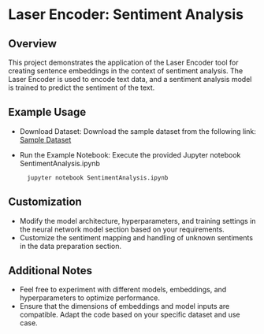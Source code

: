 # Laser Encoder: Sentiment Analysis

## Overview

This project demonstrates the application of the Laser Encoder tool for creating sentence embeddings in the context of sentiment analysis. The Laser Encoder is used to encode text data, and a sentiment analysis model is trained to predict the sentiment of the text.

## Example Usage

- Download Dataset:
    Download the sample dataset from the following link: [Sample Dataset](https://www.kaggle.com/datasets/abhi8923shriv/sentiment-analysis-dataset)

- Run the Example Notebook:
    Execute the provided Jupyter notebook SentimentAnalysis.ipynb

        jupyter notebook SentimentAnalysis.ipynb


## Customization

- Modify the model architecture, hyperparameters, and training settings in the neural network model section based on your requirements.
- Customize the sentiment mapping and handling of unknown sentiments in the data preparation section.

## Additional Notes
- Feel free to experiment with different models, embeddings, and hyperparameters to optimize performance.
- Ensure that the dimensions of embeddings and model inputs are compatible.
Adapt the code based on your specific dataset and use case.
